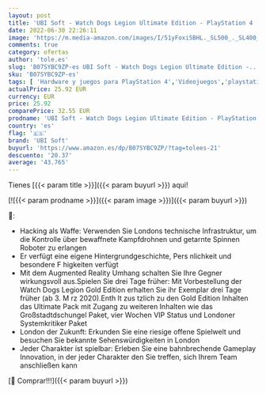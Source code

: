 ```yaml
---
layout: post
title: 'UBI Soft - Watch Dogs Legion Ultimate Edition - PlayStation 4 [Importación alemana]'
date: 2022-06-30 22:26:11
image: 'https://m.media-amazon.com/images/I/51yFoxi5BHL._SL500_._SL400_.jpg'
comments: true
category: ofertas
author: 'tole.es'
slug: 'B07SYBC9ZP-es UBI Soft - Watch Dogs Legion Ultimate Edition -...'
sku: 'B07SYBC9ZP-es'
tags: [ 'Hardware y juegos para PlayStation 4','Videojuegos','playstation','ubi soft','🇪🇸', ]
actualPrice: 25.92 EUR
currency: EUR
price: 25.92
comparePrice: 32.55 EUR
prodname: 'UBI Soft - Watch Dogs Legion Ultimate Edition - PlayStation 4 [Importación alemana]'
country: 'es'
flag: '🇪🇸'
brand: 'UBI Soft'
buyurl: 'https://www.amazon.es/dp/B07SYBC9ZP/?tag=tolees-21'
descuento: '20.37'
average: '43.765'
---
```


Tienes [{{< param title >}}]({{< param buyurl >}}) aqui!

[![{{< param prodname >}}]({{< param image >}})]({{< param buyurl >}})

🔎:

- Hacking als Waffe: Verwenden Sie Londons technische Infrastruktur, um die Kontrolle über bewaffnete Kampfdrohnen und getarnte Spinnen Roboter zu erlangen
- Er verfügt eine eigene Hintergrundgeschichte, Pers nlichkeit und besondere F higkeiten verfügt
- Mit dem Augmented Reality Umhang schalten Sie Ihre Gegner wirkungsvoll aus.Spielen Sie drei Tage früher: Mit Vorbestellung der Watch Dogs Legion Gold Edition erhalten Sie ihr Exemplar drei Tage früher (ab 3. M rz 2020).Enth lt zus tzlich zu den Gold Edition Inhalten das Ultimate Pack mit Zugang zu weiteren Inhalten wie das Großstadtdschungel Paket, vier Wochen VIP Status und Londoner Systemkritiker Paket
- London der Zukunft: Erkunden Sie eine riesige offene Spielwelt und besuchen Sie bekannte Sehenswürdigkeiten in London
- Jeder Charakter ist spielbar: Erleben Sie eine bahnbrechende Gameplay Innovation, in der jeder Charakter den Sie treffen, sich Ihrem Team anschließen kann

[🛒 Comprar!!!]({{< param buyurl >}})
